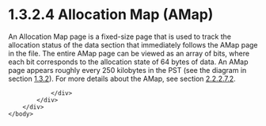 <html dir="LTR" xmlns:mshelp="http://msdn.microsoft.com/mshelp" xmlns:ddue="http://ddue.schemas.microsoft.com/authoring/2003/5" xmlns:xlink="http://www.w3.org/1999/xlink" xmlns:tool="http://www.microsoft.com/tooltip">
    <head>
        <meta http-equiv="Content-Type" content="text/html; CHARSET=utf-8"></meta>
        <meta name="save" content="history"></meta>
        <title>1.3.2.4 Allocation Map (AMap)</title>
        <xml>
            <mshelp:toctitle title="1.3.2.4 Allocation Map (AMap)"></mshelp:toctitle>
            <mshelp:rltitle title="[MS-PST]: Allocation Map (AMap)"></mshelp:rltitle>
            <mshelp:keyword index="A" term="2d29c497-b5d2-4fb1-b8cf-c888104362a4"></mshelp:keyword>
            <mshelp:attr name="DCSext.ContentType" value="open specification"></mshelp:attr>
            <mshelp:attr name="AssetID" value="2d29c497-b5d2-4fb1-b8cf-c888104362a4"></mshelp:attr>
            <mshelp:attr name="TopicType" value="kbRef"></mshelp:attr>
            <mshelp:attr name="DCSext.Title" value="[MS-PST]: Allocation Map (AMap)" />
        </xml>
    </head>
    <body>
        <div id="header">
            <h1 class="heading">1.3.2.4 Allocation Map (AMap)</h1>
        </div>
        <div id="mainSection">
            <div id="mainBody">
                <div id="allHistory" class="saveHistory"></div>
                <div id="sectionSection0" class="section" name="collapseableSection">
                    

<p>An Allocation Map page is a fixed-size page that is used to
track the allocation status of the data section that immediately follows the
AMap page in the file. The entire AMap page can be viewed as an array of bits,
where each bit corresponds to the allocation state of 64 bytes of data. An AMap
page appears roughly every 250 kilobytes in the PST (see the diagram in section
<a href="6b57253b-0853-47bb-99bb-d4b8f78105f0.htm">1.3.2</a>). For more
details about the AMap, see section <a href="60466ef4-af15-49b6-8413-b3a72f0e9bdb.htm">2.2.2.7.2</a>.</p>


                </div>
            </div>
        </div>
    </body>
</html>